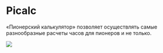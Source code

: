 # Picalc

«Пионерский калькулятор» позволяет осуществлять самые разнообразные расчеты часов для пионеров и не только.

![](http://1.bp.blogspot.com/-gHLpVhhmYeo/WEQNt_Wfl3I/AAAAAAABQzQ/QPDKM8UHtng-TMv2OQsjMsDWTCZSy7FRQCK4B/s1600/screenshot.png)
